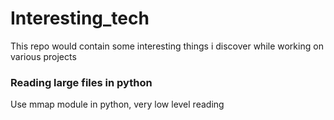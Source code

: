# Interesting_tech
This repo would contain some interesting things i discover while working on various projects

### Reading large files in python

Use mmap module in python, very low level reading
